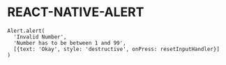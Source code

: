 # REACT-NATIVE-ALERT

```
Alert.alert(
  'Invalid Number',
  'Number has to be between 1 and 99',
  [{text: 'Okay', style: 'destructive', onPress: resetInputHandler}]
)
```
